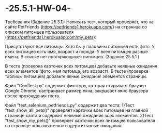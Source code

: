 # -25.5.1-HW-04-

Требования (Задание 25.3.1): Написать тест, который проверяет, что на сайте PetFriends (https://petfriends1.herokuapp.com/) на странице со списком питомцев пользователя (https://petfriends1.herokuapp.com/my_pets):

Присутствуют все питомцы.
Хотя бы у половины питомцев есть фото.
У всех питомцев есть имя, возраст и порода.
У всех питомцев разные имена.
В списке нет повторяющихся питомцев.
(Задание 25.5.1.)

В тесте (проверка карточек всех питомцев) добавьте неявные ожидания всех элементов (фото, имя питомца, его возраст).
В тесте (проверка таблицы питомцев) добавьте явные ожидания элементов страницы.


Файл "Conftest.py" содержит фикстуру, которая открывает браузер Google Chrome, настраивает размер окна, закрывает окно браузера после прохождения теста.

Файл "test_selenium_petfriends.py" содержит два теста:
1)Тест "test_show_all_pets()" проверяет карточки всех питомцев на главной странице сайта и содержит неявные ожидания всех элементов.
2)Тест "test_show_my_pets()" проверяет карточки всех питомцев пользователя на странице пользователя и содержит явные ожидания.
